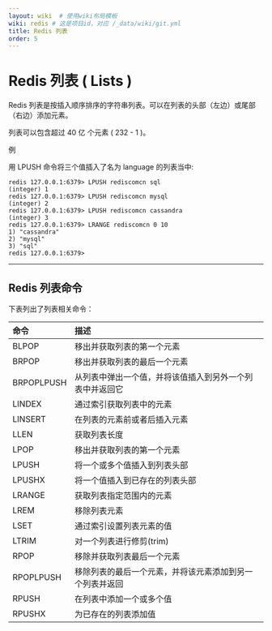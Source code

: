 ```yaml
---
layout: wiki  # 使用wiki布局模板
wiki: redis # 这是项目id，对应 /_data/wiki/git.yml
title: Redis 列表
order: 5
---
```


# Redis 列表 ( Lists )

Redis 列表是按插入顺序排序的字符串列表。可以在列表的头部（左边）或尾部（右边）添加元素。

列表可以包含超过 40 亿 个元素 ( 232 - 1 )。

例

用 LPUSH 命令将三个值插入了名为 language 的列表当中:

```
redis 127.0.0.1:6379> LPUSH rediscomcn sql  
(integer) 1  
redis 127.0.0.1:6379> LPUSH rediscomcn mysql  
(integer) 2  
redis 127.0.0.1:6379> LPUSH rediscomcn cassandra  
(integer) 3  
redis 127.0.0.1:6379> LRANGE rediscomcn 0 10  
1) "cassandra"  
2) "mysql"  
3) "sql"  
redis 127.0.0.1:6379>  
```

------



## Redis 列表命令

下表列出了列表相关命令：

| 命令       | 描述                                                     |
| :--------- | :------------------------------------------------------- |
| BLPOP      | 移出并获取列表的第一个元素                               |
| BRPOP      | 移出并获取列表的最后一个元素                             |
| BRPOPLPUSH | 从列表中弹出一个值，并将该值插入到另外一个列表中并返回它 |
| LINDEX     | 通过索引获取列表中的元素                                 |
| LINSERT    | 在列表的元素前或者后插入元素                             |
| LLEN       | 获取列表长度                                             |
| LPOP       | 移出并获取列表的第一个元素                               |
| LPUSH      | 将一个或多个值插入到列表头部                             |
| LPUSHX     | 将一个值插入到已存在的列表头部                           |
| LRANGE     | 获取列表指定范围内的元素                                 |
| LREM       | 移除列表元素                                             |
| LSET       | 通过索引设置列表元素的值                                 |
| LTRIM      | 对一个列表进行修剪(trim)                                 |
| RPOP       | 移除并获取列表最后一个元素                               |
| RPOPLPUSH  | 移除列表的最后一个元素，并将该元素添加到另一个列表并返回 |
| RPUSH      | 在列表中添加一个或多个值                                 |
| RPUSHX     | 为已存在的列表添加值                                     |
